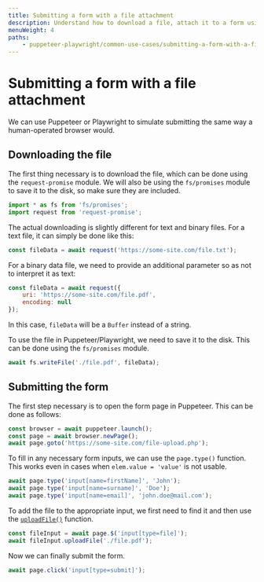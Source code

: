 ```yaml
---
title: Submitting a form with a file attachment
description: Understand how to download a file, attach it to a form using a headless browser in Playwright or Puppeteer, then submit the form.
menuWeight: 4
paths:
    - puppeteer-playwright/common-use-cases/submitting-a-form-with-a-file-attachment
---
```


# Submitting a form with a file attachment

We can use Puppeteer or Playwright to simulate submitting the same way a human-operated browser would.

## [](#downloading-the-file) Downloading the file

The first thing necessary is to download the file, which can be done using the `request-promise` module. We will also be using the `fs/promises` module to save it to the disk, so make sure they are included.

```JavaScript
import * as fs from 'fs/promises';
import request from 'request-promise';
```

The actual downloading is slightly different for text and binary files. For a text file, it can simply be done like this:

```JavaScript
const fileData = await request('https://some-site.com/file.txt');
```

For a binary data file, we need to provide an additional parameter so as not to interpret it as text:

```JavaScript
const fileData = await request({
    uri: 'https://some-site.com/file.pdf',
    encoding: null
});
```

In this case, `fileData` will be a `Buffer` instead of a string.

To use the file in Puppeteer/Playwright, we need to save it to the disk. This can be done using the `fs/promises` module.

```JavaScript
await fs.writeFile('./file.pdf', fileData);
```

## [](#submitting-the-form) Submitting the form

The first step necessary is to open the form page in Puppeteer. This can be done as follows:

```JavaScript
const browser = await puppeteer.launch();
const page = await browser.newPage();
await page.goto('https://some-site.com/file-upload.php');
```

To fill in any necessary form inputs, we can use the `page.type()` function. This works even in cases when `elem.value = 'value'` is not usable.

```JavaScript
await page.type('input[name=firstName]', 'John');
await page.type('input[name=surname]', 'Doe');
await page.type('input[name=email]', 'john.doe@mail.com');
```

To add the file to the appropriate input, we first need to find it and then use the [`uploadFile()`](https://pptr.dev/next/api/puppeteer.elementhandle.uploadfile) function.

```JavaScript
const fileInput = await page.$('input[type=file]');
await fileInput.uploadFile('./file.pdf');
```

Now we can finally submit the form.

```JavaScript
await page.click('input[type=submit]');
```

